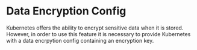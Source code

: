 # Data Encryption Config

Kubernetes offers the ability to encrypt sensitive data when it is stored. However, in order to use this feature it is necessary to provide Kubernetes with a data encrpytion config containing an encryption key. 

